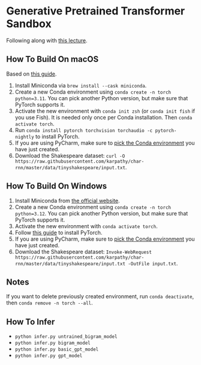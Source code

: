 # Generative Pretrained Transformer Sandbox

Following along with [this lecture](https://youtu.be/kCc8FmEb1nY).

## How To Build On macOS

Based on [this guide](https://developer.apple.com/metal/pytorch/).

1. Install Miniconda via `brew install --cask miniconda`.
2. Create a new Conda environment using `conda create -n torch python=3.11`. You can pick another Python version, but
   make sure that PyTorch supports it.
3. Activate the new environment with `conda init zsh` (or `conda init fish` if you use Fish). It is needed only once per
   Conda installation. Then `conda activate torch`.
4. Run `conda install pytorch torchvision torchaudio -c pytorch-nightly` to install PyTorch.
5. If you are using PyCharm, make sure to [pick the Conda environment](https://stackoverflow.com/a/46133678/1862286) you have just created.
6. Download the Shakespeare dataset:
   `curl -O https://raw.githubusercontent.com/karpathy/char-rnn/master/data/tinyshakespeare/input.txt`.

## How To Build On Windows

1. Install Miniconda from [the official website](https://docs.conda.io/projects/miniconda/en/latest/).
2. Create a new Conda environment using `conda create -n torch python=3.12`. You can pick another Python version, but
   make sure that PyTorch supports it.
3. Activate the new environment with `conda activate torch`.
4. Follow [this guide](https://pytorch.org/get-started/locally/) to install PyTorch.
5. If you are using PyCharm, make sure to [pick the Conda environment](https://stackoverflow.com/a/46133678/1862286) you
   have just created.
6. Download the Shakespeare dataset:
   `Invoke-WebRequest https://raw.githubusercontent.com/karpathy/char-rnn/master/data/tinyshakespeare/input.txt -OutFile input.txt`.

## Notes

If you want to delete previously created environment, run `conda deactivate`, then `conda remove -n torch --all`.

## How To Infer

* `python infer.py untrained_bigram_model`
* `python infer.py bigram_model`
* `python infer.py basic_gpt_model`
* `python infer.py gpt_model`
